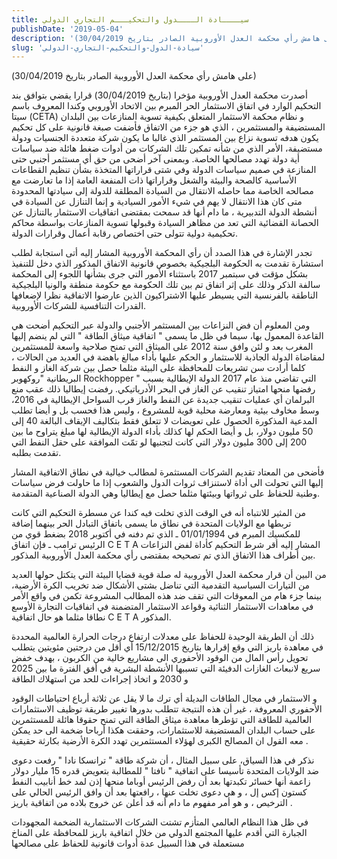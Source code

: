 ```yaml
---
title: سيــــادة الــــدول والتحكيـــم التجاري الدولي
publishDate: '2019-05-04'
description: '(على هامش رأي محكمة العدل الأوروبية الصادر بتاريخ 30/04/2019)'
slug: 'سيادة-الدول-والتحكيم-التجاري-الدولي'
---
```

(على هامش رأي محكمة العدل الأوروبية الصادر بتاريخ 30/04/2019)

أصدرت محكمة العدل الأوروبية مؤخرا (بتاريخ 30/04/2019) قرارا يقضي بتوافق بند التحكيم الوارد في اتفاق الاستثمار الحر المبرم بين الاتحاد الأوروبي وكندا المعروف باسم سيتا (CETA) و نظام محكمة الاستثمار المتعلق بكيفية تسوية المنازعات بين البلدان المستضيفة والمستثمرين ، الذي هو جزء من الاتفاق فأضفت صبغة قانونية على كل تحكيم يكون هدفه تسوية نزاع بين المستثمر الذي غالبا ما يكون شركة متعددة الجنسيات ودولة مستضيفة، الأمر الذي من شأنه تمكين تلك الشركات من أدوات ضغط هائلة ضد سياسات أية دولة تهدد مصالحها الخاصة. وبمعنى آخر أضحى من حق أي مستثمر أجنبي حتى المنازعة في صميم سياسات الدولة وفي شتى قراراتها المتخذة بشأن تنظيم القطاعات الأساسية كالصحة والبيئة والشغل وقراراتها ذات المنفعة العامة إذا ما تعارضت مع مصالحه الخاصة مما حاصله الانتقال من السيادة المطلقة للدولة إلى سيادتها المحدودة متى كان هذا الانتقال لا يهم في شيء الأمور السيادية و إنما التنازل عن السيادة في أنشطة الدولة التدبيرية ، ما دام أنها قد سمحت بمقتضى اتفاقيات الاستثمار بالتنازل عن الحصانة القضائية التي تعد من مظاهر السيادة وقبولها تسوية المنازعات بواسطة محاكم تحكيمية دولية تتولى حتى اختصاص رقابة أعمال وقرارات الدولة.

تجدر الإشارة في هذا الصدد أن رأي المحكمة الأوروبية المشار إليه أتى استجابة لطلب استشارة تقدمت به الحكومة البلجيكية بخصوص قانونية الاتفاق المذكور الذي دخل للتنفيذ بشكل مؤقت في سبتمبر 2017 باستثناء الأمور التي جرى بشأنها اللجوء إلى المحكمة سالفة الذكر وذلك على إثر اتفاق تم بين تلك الحكومة مع حكومة منطقة والونيا البلجيكية الناطقة بالفرنسية التي يسيطر عليها الاشتراكيون الذين عارضوا الاتفاقية نظرا لإضعافها القدرات التنافسية للشركات الأوروبية.

ومن المعلوم أن فض النزاعات بين المستثمر الأجنبي والدولة عبر التحكيم أضحت هي القاعدة المعمول بها، سيما في ظل ما يسمى " اتفاقية ميثاق الطاقة " التي لم ينضم إليها المغرب بعد و لئن وافق سنة 2012 على الميثاق التي تمنح صلاحية واسعة للمستثمرين لمقاضاة الدولة الجاذبة للاستثمار و الحكم عليها بأداء مبالغ باهضة في العديد من الحالات ، كلما أرادت سن تشريعات للمحافظة على البيئة مثلما حصل بين شركة  الغاز و النفط البريطانية "روكهوبر Rockhopper " التي تقاضي منذ عام 2017 الدولة الإيطالية بسبب رفضها منحها امتياز تنقيب عن الغاز في البحر الأدرياتيكي. رفضت إيطاليا ذلك عقب منع البرلمان أي عمليات تنقيب جديدة عن النفط والغاز قرب السواحل الإيطالية في 2016، وسط مخاوف بيئية ومعارضة محلية قوية للمشروع ، وليس هذا فحسب بل و أيضا تطلب المدعية المذكورة الحصول على تعويضات لا تتعلق فقط بتكاليف الإيقاف البالغة 40 إلى 50 مليون دولار، بل و أيضا الحكم لها كذلك بأداء الدولة الإيطالية لها مبلغ يتراوح ما بين 200 إلى 300 مليون دولار التي كانت لتجنيها لو تمّت الموافقة على حقل النفط التي تقدمت بطلبه.  

فأضحى من المعتاد تقديم الشركات المستثمرة لمطالب خيالية في نطاق الاتفاقية المشار إليها التي تحولت الى أداة لاستنزاف ثروات الدول والشعوب إذا ما حاولت فرض سياسات وطنية للحفاظ على ثرواتها وبيئتها مثلما حصل مع إيطاليا وهي الدولة الصناعية المتقدمة.

من المثير للانتباه أنه في الوقت الذي تخلت فيه كندا عن مسطرة التحكيم التي كانت تربطها مع الولايات المتحدة في نطاق ما يسمى باتفاق التبادل الحر بينهما إضافة للمكسيك المبرم في 01/01/1994 ـ الذي تم دفنه في أكتوبر 2018 بضغط قوي من الرئيس ترامب ـ فإن اتفاق C E T A  المشار إليه أقر شرط التحكيم كأداة لفض النزاعات بين أطراف هذا الاتفاق الذي تم تصحيحه بمقتضى رأي محكمة العدل الأوروبية المذكور. 

من البين أن قرار محكمة العدل الأوروبية له صلة قوية قضايا البيئة التي يتكتل حولها العديد من التيارات السياسية التقدمية التي تناضل بشتى الأشكال ضد تخريب الكرة الأرضية، بينما جزء هام من المعوقات التي تقف ضد هذه المطالب المشروعة تكمن في واقع الأمر في معاهدات الاستثمار الثنائية وقواعد الاستثمار المتضمنة في اتفاقيات التجارة الأوسع نطاقا مثلما هو حال اتفاقية C E T A   المذكور.

ذلك أن الطريقة الوحيدة للحفاظ على معدلات ارتفاع درجات الحرارة العالمية المحددة في معاهدة باريز التي وقع إقرارها بتاريخ 15/12/2015 أي أقل من درجتين مئويتين يتطلب تحويل رأس المال من الوقود الأحفوري الى مشاريع خالية من الكربون ، بهدف خفض سريع لانبعاث الغازات الدفيئة التي تسببها الأنشطة البشرية في أفق الفترة ما بين 2025 و 2030 و اتخاذ إجراءات للحد من استهلاك الطاقة 

و الاستثمار في مجال الطاقات البديلة أي ترك ما لا يقل عن ثلاثة أرباع احتياطات الوقود الأحفوري المعروفة ، غير أن هذه النتيجة تتطلب بدورها تغيير طريقة توظيف الاستثمارات العالمية للطاقة التي تؤطرها معاهدة ميثاق الطاقة التي تمنح حقوقا هائلة للمستثمرين على حساب البلدان المستضيفة للاستثمارات، وحققت هكذا أرباحا ضخمة الى حد يمكن معه القول ان المصالح الكبرى لهؤلاء المستثمرين تهدد الكرة الأرضية بكارثة حقيقية .

نذكر في هذا السياق، على سبيل المثال ،  أن شركة طاقة " ترانسكا نادا " رفعت دعوى ضد الولايات المتحدة تأسيسا على اتفاقية " نافتا " للمطالبة بتعويض قدره 15 مليار دولار زاعمة أنها خسائر تكبدتها بعد أن رفض الرئيس أوباما منحها إذن لمد خط  أنابيب النفط  كستون إكس إل ، و هي دعوى تخلت عنها ، رافعتها بعد أن وافق الرئيس الحالي على الترخيص ، و هو أمر مفهوم ما دام أنه قد أعلن عن خروج بلاده من اتفاقية باريز .

في ظل هذا النظام العالمي المتأزم تشتت الشركات الاستثمارية الضخمة المجهودات الجبارة التي أقدم عليها المجتمع الدولي من خلال اتفاقية باريز للمحافظة على المناخ مستعملة في هذا السبيل عدة أدوات قانونية للحفاظ على مصالحها

